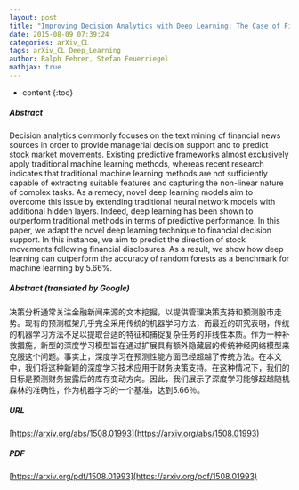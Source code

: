 ```yaml
---
layout: post
title: "Improving Decision Analytics with Deep Learning: The Case of Financial Disclosures"
date: 2015-08-09 07:39:24
categories: arXiv_CL
tags: arXiv_CL Deep_Learning
author: Ralph Fehrer, Stefan Feuerriegel
mathjax: true
---
```


* content
{:toc}

##### Abstract
Decision analytics commonly focuses on the text mining of financial news sources in order to provide managerial decision support and to predict stock market movements. Existing predictive frameworks almost exclusively apply traditional machine learning methods, whereas recent research indicates that traditional machine learning methods are not sufficiently capable of extracting suitable features and capturing the non-linear nature of complex tasks. As a remedy, novel deep learning models aim to overcome this issue by extending traditional neural network models with additional hidden layers. Indeed, deep learning has been shown to outperform traditional methods in terms of predictive performance. In this paper, we adapt the novel deep learning technique to financial decision support. In this instance, we aim to predict the direction of stock movements following financial disclosures. As a result, we show how deep learning can outperform the accuracy of random forests as a benchmark for machine learning by 5.66%.

##### Abstract (translated by Google)
决策分析通常关注金融新闻来源的文本挖掘，以提供管理决策支持和预测股市走势。现有的预测框架几乎完全采用传统的机器学习方法，而最近的研究表明，传统的机器学习方法不足以提取合适的特征和捕捉复杂任务的非线性本质。作为一种补救措施，新型的深度学习模型旨在通过扩展具有额外隐藏层的传统神经网络模型来克服这个问题。事实上，深度学习在预测性能方面已经超越了传统方法。在本文中，我们将这种新颖的深度学习技术应用于财务决策支持。在这种情况下，我们的目标是预测财务披露后的库存变动方向。因此，我们展示了深度学习能够超越随机森林的准确性，作为机器学习的一个基准，达到5.66％。

##### URL
[https://arxiv.org/abs/1508.01993](https://arxiv.org/abs/1508.01993)

##### PDF
[https://arxiv.org/pdf/1508.01993](https://arxiv.org/pdf/1508.01993)

